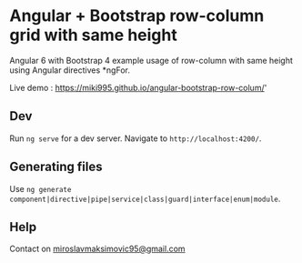 # Angular + Bootstrap row-column grid with same height

Angular 6 with Bootstrap 4 example usage of row-column with same height using Angular directives *ngFor.

Live demo : https://miki995.github.io/angular-bootstrap-row-colum/'

## Dev

Run `ng serve` for a dev server. Navigate to `http://localhost:4200/`. 

## Generating files

Use `ng generate component|directive|pipe|service|class|guard|interface|enum|module`.

## Help

Contact on miroslavmaksimovic95@gmail.com
